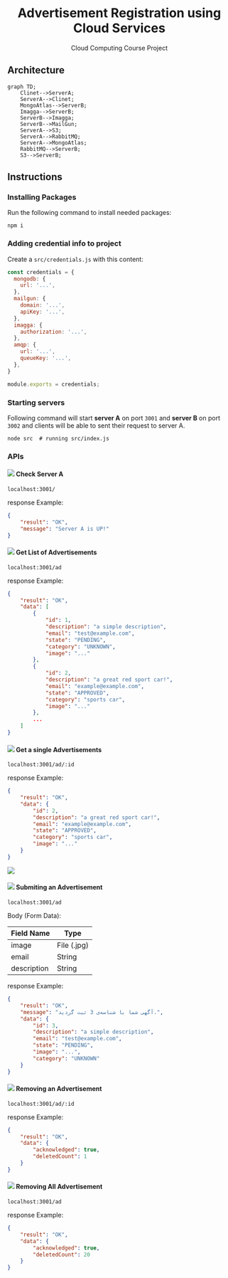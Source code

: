 <div align="center">

# Advertisement Registration using Cloud Services

Cloud Computing Course Project

</div>


## Architecture

```mermaid
graph TD;
    Clinet-->ServerA;
    ServerA-->Clinet;
    MongoAtlas-->ServerB;
    Imagga-->ServerB;
    ServerB-->Imagga;
    ServerB-->MailGun;
    ServerA-->S3;
    ServerA-->RabbitMQ;
    ServerA-->MongoAtlas;
    RabbitMQ-->ServerB;
    S3-->ServerB;
```


## Instructions

### Installing Packages

Run the following command to install needed packages:

```shell
npm i
```

### Adding credential info to project

Create a `src/credentials.js` with this content:

```javascript
const credentials = {
  mongodb: {
    url: '...',
  },
  mailgun: {
    domain: '...',
    apiKey: '...',
  },
  imagga: {
    authorization: '...',
  },
  amqp: {
    url: '...',
    queueKey: '...',
  },
}

module.exports = credentials;
```

### Starting servers

Following command will start **server A** on port `3001` and **server B** on port `3002` and 
clients will be able to sent their request to server A.

```shell
node src  # running src/index.js
```

### APIs

#### ![](https://img.shields.io/badge/-GET-darkgreen?style=flat-circle) **Check Server A**

 ```
 localhost:3001/
 ```
 

response Example:

```json
{
    "result": "OK",
    "message": "Server A is UP!"
}
```


#### ![](https://img.shields.io/badge/-GET-darkgreen?style=flat-circle) **Get List of Advertisements**

 ```
 localhost:3001/ad
 ```

response Example:

```json
{
    "result": "OK",
    "data": [
        {
            "id": 1,
            "description": "a simple description",
            "email": "test@example.com",
            "state": "PENDING",
            "category": "UNKNOWN",
            "image": "..."
        },
        {
            "id": 2,
            "description": "a great red sport car!",
            "email": "example@example.com",
            "state": "APPROVED",
            "category": "sports car",
            "image": "..."
        },
        ...
    ]
}
```


#### ![](https://img.shields.io/badge/-GET-darkgreen?style=flat-circle) **Get a single Advertisements**

 ```
 localhost:3001/ad/:id
 ```

response Example:

```json
{
    "result": "OK",
    "data": {
        "id": 2,
        "description": "a great red sport car!",
        "email": "example@example.com",
        "state": "APPROVED",
        "category": "sports car",
        "image": "..."
    }
}
```

![](https://img.shields.io/badge/-GET-darkgreen?style=flat-circle)

#### ![](https://img.shields.io/badge/-POST-darkblue?style=flat-circle) **Submiting an Advertisement**

 ```
 localhost:3001/ad
 ```

Body (Form Data):

| Field Name  | Type        |
|-------------|-------------|
| image       | File (.jpg) |
| email       | String      |
| description | String      |

response Example:

```json
{
    "result": "OK",
    "message": "آگهی شما با شناسه‌ی 3 ثبت گردید.",
    "data": {
        "id": 3,
        "description": "a simple description",
        "email": "test@example.com",
        "state": "PENDING",
        "image": "...",
        "category": "UNKNOWN"
    }
}
```

#### ![](https://img.shields.io/badge/-DELETE-darkred?style=flat-circle) **Removing an Advertisement**

 ```
 localhost:3001/ad/:id
 ```

response Example:

```json
{
    "result": "OK",
    "data": {
        "acknowledged": true,
        "deletedCount": 1
    }
}
```


####  ![](https://img.shields.io/badge/-DELETE-darkred?style=flat-circle) **Removing All Advertisement**

 ```
 localhost:3001/ad
 ```

response Example:

```json
{
    "result": "OK",
    "data": {
        "acknowledged": true,
        "deletedCount": 20
    }
}
```

